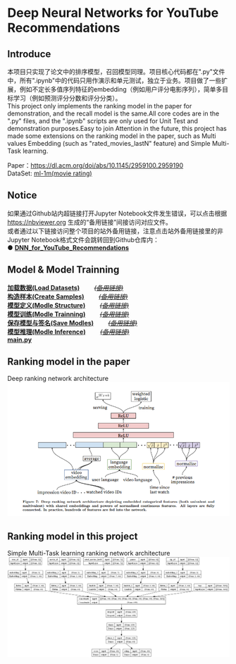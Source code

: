# Deep Neural Networks for YouTube Recommendations


## Introduce
本项目只实现了论文中的排序模型，召回模型同理。项目核心代码都在".py"文件中，所有".ipynb"中的代码只用作演示和单元测试，独立于业务。项目做了一些扩展，例如不定长多值序列特征的embedding（例如用户评分电影序列），简单多目标学习（例如预测评分分数和评分分类）。  
This project only implements the ranking model in the paper for demonstration, and the recall model is the same.All core codes are in the ".py" files, and the ".ipynb" scripts are only used for Unit Test and demonstration purposes.Easy to join Attention in the future, this project has made some extensions on the ranking model in the paper, such as Multi values Embedding (such as "rated_movies_lastN" feature) and Simple Multi-Task learning.  

Paper：https://dl.acm.org/doi/abs/10.1145/2959100.2959190  
DataSet: [ml-1m(movie rating)](https://grouplens.org/datasets/movielens/1m/)  


## Notice
如果通过Github站内超链接打开Jupyter Notebook文件发生错误，可以点击根据 https://nbviewer.org 生成的“备用链接”间接访问对应文件。  
或者通过以下链接访问整个项目的站外备用链接，注意点击站外备用链接里的非Jupyter Notebook格式文件会跳转回到Github仓库内：  
●  [**DNN_for_YouTube_Recommendations**](https://nbviewer.org/github/solidglue/DNN_for_YouTube_Recommendations/tree/main/)  


## Model & Model Trainning
[**加载数据(Load Datasets)**](https://github.com/solidglue/DNN_for_YouTube_Recommendations/blob/main/datasets/datasets_test.ipynb)       [~~*(备用链接)*~~](https://nbviewer.org/github/solidglue/DNN_for_YouTube_Recommendations/blob/main/datasets/datasets_test.ipynb)   
[**构造样本(Create Samples)**](https://github.com/solidglue/DNN_for_YouTube_Recommendations/blob/main/sample/ml1m_sample_tfrecord_test.ipynb)       [~~*(备用链接)*~~](https://nbviewer.org/github/solidglue/DNN_for_YouTube_Recommendations/blob/main/sample/ml1m_sample_tfrecord_test.ipynb)  
[**模型定义(Modle Structure)**](https://github.com/solidglue/DNN_for_YouTube_Recommendations/blob/main/core/model/YouTuBeDNN_ranking_test.ipynb)       [~~*(备用链接)*~~](https://nbviewer.org/github/solidglue/DNN_for_YouTube_Recommendations/blob/main/core/model/YouTuBeDNN_ranking_test.ipynb)  
[**模型训练(Modle Trainning)**](https://github.com/solidglue/DNN_for_YouTube_Recommendations/blob/main/core/trainner/trainner_cpu_test.ipynb)       [~~*(备用链接)*~~](https://nbviewer.org/github/solidglue/DNN_for_YouTube_Recommendations/blob/main/core/trainner/multi_values_embedding_layer_test.ipynb)  
[**保存模型与签名(Save Modles)**](https://github.com/solidglue/DNN_for_YouTube_Recommendations/blob/main/core/trainner/trainner_cpu_test.ipynb)       [~~*(备用链接)*~~]()  
[**模型推理(Modle Inference)**](https://github.com/solidglue/DNN_for_YouTube_Recommendations/blob/main/core/infer/infer_test.ipynb)       [~~*(备用链接)*~~](https://nbviewer.org/github/solidglue/DNN_for_YouTube_Recommendations/blob/main/core/trainner/multi_values_embedding_layer_test.ipynb)  
[**main.py**](https://github.com/solidglue/DNN_for_YouTube_Recommendations/blob/main/main.py)  


## Ranking model in the paper
Deep ranking network architecture  
![alt text](./res/ranking.png)  


## Ranking model in this project
Simple Multi-Task learning  ranking network architecture  
![alt text](./res/multi_input_and_output_model.png)  
